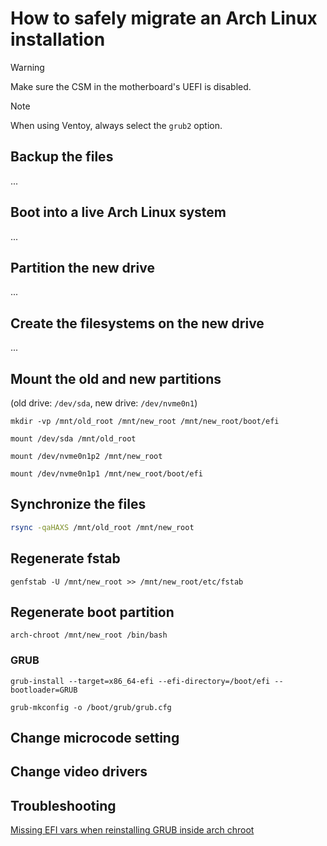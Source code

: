 # How to safely migrate an Arch Linux installation

> [!WARNING]
> Make sure the CSM in the motherboard's UEFI is disabled.

> [!NOTE]
> When using Ventoy, always select the `grub2` option.

## Backup the files

...

## Boot into a live Arch Linux system

...

## Partition the new drive

...

## Create the filesystems on the new drive

...

## Mount the old and new partitions

(old drive: `/dev/sda`, new drive: `/dev/nvme0n1`)

`mkdir -vp /mnt/old_root /mnt/new_root /mnt/new_root/boot/efi`

`mount /dev/sda /mnt/old_root`

`mount /dev/nvme0n1p2 /mnt/new_root`

`mount /dev/nvme0n1p1 /mnt/new_root/boot/efi`

## Synchronize the files

```sh
rsync -qaHAXS /mnt/old_root /mnt/new_root
```

## Regenerate fstab

`genfstab -U /mnt/new_root >> /mnt/new_root/etc/fstab`

## Regenerate boot partition

`arch-chroot /mnt/new_root /bin/bash`

### GRUB

`grub-install --target=x86_64-efi --efi-directory=/boot/efi --bootloader=GRUB`

`grub-mkconfig -o /boot/grub/grub.cfg`

## Change microcode setting

## Change video drivers

## Troubleshooting

[Missing EFI vars when reinstalling GRUB inside arch chroot](https://bbs.archlinux.org/viewtopic.php?id=249546)


